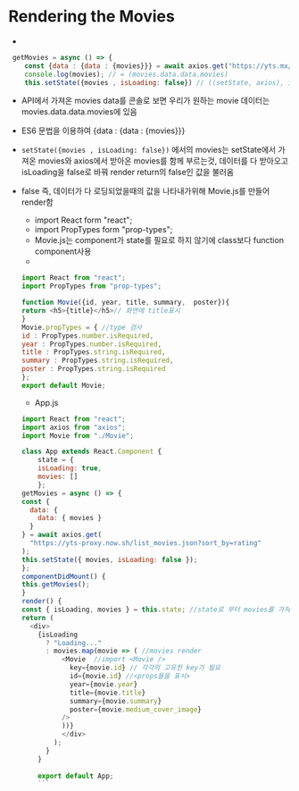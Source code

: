 # Rendering the Movies

* 
```js
 getMovies = async () => {
    const {data : {data : {movies}}} = await axios.get("https://yts.mx/api/v2/list_movies.json");
    console.log(movies); // = (movies.data.data.movies) 
    this.setState({movies , isLoading: false}) // ((setState, axios), isLoading)
```
* API에서 가져온 movies data를 콘솔로 보면 우리가 원하는 movie 데이터는 movies.data.data.movies에 있음
* ES6 문법을 이용하여 {data : {data : {movies}}}
* `setState({movies , isLoading: false})`
에서의 movies는 setState에서 가져온 movies와 axios에서 받아온 movies를 함께 부르는것, 데이터를 다 받아오고 isLoading을 false로 바꿔 render return의 false인 값을 불러옴

* false 즉, 데이터가 다 로딩되었을때의 값을 나타내가위해 Movie.js를 만들어 render함
    * import React form "react";
    * import PropTypes form "prop-types";
    * Movie.js는 component가 state를 필요로 하지 않기에 class보다 function component사용
    * 
    ```js 
    import React from "react";
    import PropTypes from "prop-types";

    function Movie({id, year, title, summary,  poster}){ 
    return <h5>{title}</h5>// 화면에 title표시
    }
    Movie.propTypes = { //type 검사 
    id : PropTypes.number.isRequired,
    year : PropTypes.number.isRequired,
    title : PropTypes.string.isRequired,
    summary : PropTypes.string.isRequired,
    poster : PropTypes.string.isRequired 
    };
    export default Movie;
    ```

    * App.js
    ```js
    import React from "react";
    import axios from "axios";
    import Movie from "./Movie";

    class App extends React.Component {
        state = {
        isLoading: true,
        movies: []
        };
  getMovies = async () => {
    const {
      data: {
        data: { movies }
      }
    } = await axios.get(
      "https://yts-proxy.now.sh/list_movies.json?sort_by=rating"
    );
    this.setState({ movies, isLoading: false });
  };
  componentDidMount() {
    this.getMovies();
  }
  render() {
    const { isLoading, movies } = this.state; //state로 부터 movies를 가져옴
    return (
      <div>
        {isLoading
          ? "Loading..." 
          : movies.map(movie => ( //movies render
              <Movie  //import <Movie />
                key={movie.id} // 각각의 고유한 key가 필요
                id={movie.id} //<props들을 표시>
                year={movie.year}
                title={movie.title}
                summary={movie.summary}
                poster={movie.medium_cover_image}
              />
              ))}
              </div>
            );
          }
        }
        
        export default App;
        ```